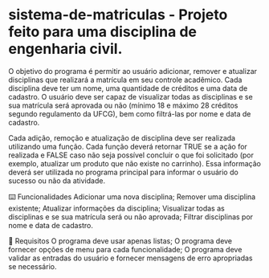 # sistema-de-matriculas - Projeto feito para uma disciplina de engenharia civil.

O objetivo do programa é permitir ao usuário adicionar, remover e atualizar disciplinas que realizará a matrícula em seu controle acadêmico. Cada disciplina deve ter um nome, uma quantidade de créditos e uma data de cadastro. O usuário deve ser capaz de visualizar todas as disciplinas e se sua matrícula será aprovada ou não (mínimo 18 e máximo 28 créditos segundo regulamento da UFCG), bem como filtrá-las por nome e data de cadastro.

Cada adição, remoção e atualização de disciplina deve ser realizada utilizando uma função. Cada função deverá retornar TRUE se a ação for realizada e FALSE caso não seja possível concluir o que foi solicitado (por exemplo, atualizar um produto que não existe no carrinho). Essa informação deverá ser utilizada no programa principal para informar o usuário do sucesso ou não da atividade.

⌨️ Funcionalidades
Adicionar uma nova disciplina;
Remover uma disciplina existente;
Atualizar informações da disciplina;
Visualizar todas as disciplinas e se sua matrícula será ou não aprovada;
Filtrar disciplinas por nome e data de cadastro.

📨 Requisitos
O programa deve usar apenas listas;
O programa deve fornecer opções de menu para cada funcionalidade;
O programa deve validar as entradas do usuário e fornecer mensagens de erro apropriadas se necessário.
